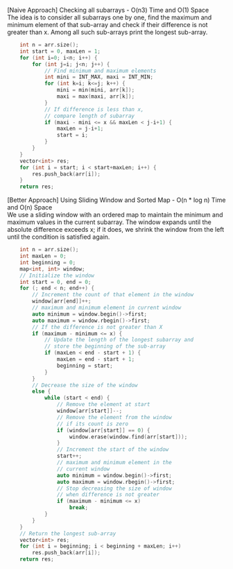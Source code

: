 <p>[Naive Approach] Checking all subarrays - O(n3) Time and O(1) Space
<br>The idea is to consider all subarrays one by one, find the maximum and minimum element of that sub-array and check if their difference is not greater than x. Among all such sub-arrays print the longest sub-array.</p>

```cpp
    int n = arr.size();
    int start = 0, maxLen = 1;
    for (int i=0; i<n; i++) {
        for (int j=i; j<n; j++) {
            // Find minimum and maximum elements
            int mini = INT_MAX, maxi = INT_MIN;
            for (int k=i; k<=j; k++) {
                mini = min(mini, arr[k]);
                maxi = max(maxi, arr[k]);
            }
            // If difference is less than x,
            // compare length of subarray 
            if (maxi - mini <= x && maxLen < j-i+1) {
                maxLen = j-i+1;
                start = i;
            }
        }
    }
    vector<int> res;
    for (int i = start; i < start+maxLen; i++) {
        res.push_back(arr[i]);
    }
    return res;
```

<p>[Better Approach] Using Sliding Window and Sorted Map - O(n * log n) Time and O(n) Space
<br>We use a sliding window with an ordered map to maintain the minimum and maximum values in the current subarray. The window expands until the absolute difference exceeds x; if it does, we shrink the window from the left until the condition is satisfied again.</p>

```cpp
    int n = arr.size();
    int maxLen = 0;
    int beginning = 0;
    map<int, int> window;
    // Initialize the window
    int start = 0, end = 0;
    for (; end < n; end++) {
        // Increment the count of that element in the window
        window[arr[end]]++;
        // maximum and minimum element in current window
        auto minimum = window.begin()->first;
        auto maximum = window.rbegin()->first;
        // If the difference is not greater than X
        if (maximum - minimum <= x) {
            // Update the length of the longest subarray and
            // store the beginning of the sub-array
            if (maxLen < end - start + 1) {
                maxLen = end - start + 1;
                beginning = start;
            }
        }
        // Decrease the size of the window
        else {
            while (start < end) {
                // Remove the element at start
                window[arr[start]]--;
                // Remove the element from the window
                // if its count is zero
                if (window[arr[start]] == 0) {
                    window.erase(window.find(arr[start]));
                }
                // Increment the start of the window
                start++;
                // maximum and minimum element in the
                // current window
                auto minimum = window.begin()->first;
                auto maximum = window.rbegin()->first;
                // Stop decreasing the size of window
                // when difference is not greater
                if (maximum - minimum <= x)
                    break;
            }
        }
    }
    // Return the longest sub-array
    vector<int> res;
    for (int i = beginning; i < beginning + maxLen; i++)
        res.push_back(arr[i]);
    return res;
